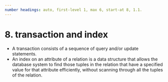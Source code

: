 ```yaml
---
number headings: auto, first-level 1, max 6, start-at 8, 1.1.
---
```

# 8. transaction and index

- A transaction consists of a sequence of query and/or update statements.
- An index on an attribute of a relation is a data structure that allows the database system to find those tuples in the relation that have a specified value for that attribute efficiently, without scanning through all the tuples of the relation.